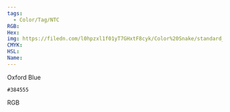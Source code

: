 ```yaml
---
tags:
  - Color/Tag/NTC
RGB:
Hex:
img: https://filedn.com/l0hpzxl1f01yT7GHxtF8cyk/Color%20Snake/standard_csv_to_svg//384555.svg
CMYK:
HSL:
Name:
---
```

Oxford Blue
```palette
#384555
```
RGB
